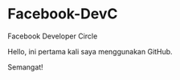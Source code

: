# Facebook-DevC
Facebook Developer Circle

Hello, ini pertama kali saya menggunakan GitHub. 

Semangat!
